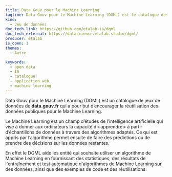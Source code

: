 ```yaml
---
title: Data Gouv pour le Machine Learning
tagline: Data Gouv pour le Machine Learning (DGML) est le catalogue des jeux de données de data.gouv.fr pour le Machine Learning.
kind:
  - Jeu de données
doc_tech_link: https://github.com/etalab-ia/dgml
doc_tech_external: https://datascience.etalab.studio/dgml/
producer: etalab
is_open: 1
themes:
  - Autre

keywords:
  - open data
  - IA
  - catalogue
  - application web
  - machine learning
---
```


Data Gouv pour le Machine Learning (DGML) est un catalogue de jeux de données de **data.gouv.fr** qui a pour but d’encourager la réutilisation des données publiques pour le Machine Learning.

Le Machine Learning est un champ d’études de l’intelligence artificielle qui vise à donner aux ordinateurs la capacité d’« apprendre » à partir d’échantillons de données à travers des algorithmes adaptés. Ce qui est appris par l’algorithme permet ensuite de faire des prédictions ou de prendre des décisions sur les données restantes.

En effet le DGML aide les entité qui souhaite utiliser un algorithme de Machine Learning en fournissant des statistiques, des résultats de l'entraînement et test automatique d'algorithmes de Machine Learning sur des données, ainsi que des exemples de code et des réutilisations.
